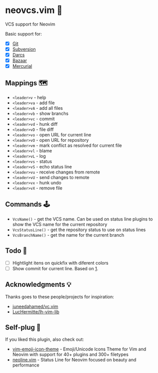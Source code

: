 # neovcs.vim 🌱

VCS support for Neovim

Basic support for:

- [x] [Git](https://git-scm.com)
- [x] [Subversion](https://subversion.apache.org)
- [x] [Darcs](http://darcs.net)
- [x] [Bazaar](https://bazaar.canonical.com)
- [x] [Mercurial](https://www.mercurial-scm.org)

## Mappings 🗺

- `<leader>v` - help
- `<leader>va` - add file
- `<leader>vA` - add all files
- `<leader>vb` - show branchs
- `<leader>vc` - commit
- `<leader>vd` - hunk diff
- `<leader>vD` - file diff
- `<leader>vo` - open URL for current line
- `<leader>vO` - open URL for repository
- `<leader>vm` - mark conflict as resolved for current file
- `<leader>vl` - blame
- `<leader>vL` - log
- `<leader>vs` - status
- `<leader>vS` - echo status line
- `<leader>vu` - receive changes from remote
- `<leader>vU` - send changes to remote
- `<leader>vx` - hunk undo
- `<leader>vX` - remove file

## Commands 🕹

- `VcsName()` - get the VCS name. Can be used on status line plugins to show
    the VCS name for the current repository
- `VcsStatusLine()` - get the repository status to use on status lines
- `VcsBranchName()` - get the name for the current branch

## Todo 🚧

- [ ] Hightlight itens on quickfix with diferent colors
- [ ] Show commit for current line. Based on [1](https://www.reddit.com/r/vim/comments/i50pce/how_to_show_commit_that_introduced_current_line/).

## Acknowledgments 💡

Thanks goes to these people/projects for inspiration:

- [juneedahamed/vc.vim](https://github.com/juneedahamed/vc.vim)
- [LucHermitte/lh-vim-lib](https://github.com/LucHermitte/lh-vim-lib)

## Self-plug 🔌

If you liked this plugin, also check out:

- [vim-emoji-icon-theme](https://github.com/adelarsq/vim-emoji-icon-theme) - Emoji/Unicode Icons Theme for Vim and Neovim with support for 40+ plugins and 300+ filetypes
- [neoline.vim](https://github.com/adelarsq/neoline.vim) - Status Line for Neovim focused on beauty and performance

